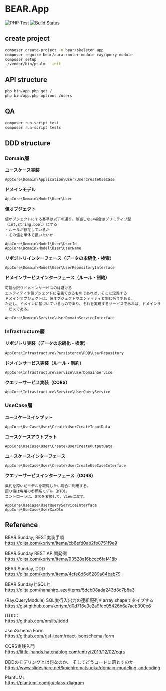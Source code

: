 # BEAR.App

![PHP Test](https://github.com/apple-x-co/BEAR.App/workflows/PHP%20Test/badge.svg?branch=develop)
[![Build Status](https://travis-ci.org/apple-x-co/BEAR.App.svg?branch=develop)](https://travis-ci.org/apple-x-co/BEAR.App)

## create project

```bash
composer create-project -n bear/skeleton app
composer require bear/aura-router-module ray/query-module
composer setup
./vendor/bin/psalm --init
```

## API structure

```bash
php bin/app.php get /
php bin/app.php options /users
```

## QA

```bash
composer run-script test
composer run-script tests
```

## DDD structure

### Domain層

**ユースケース実装**

`AppCore\Domain\Application\User\UserCreateUseCase`

**ドメインモデル**

`AppCore\Domain\Model\User\User`

**値オブジェクト**

```text
値オブジェクトにする基準は以下の通り。該当しない場合はプリミティブ型（int,string,bool）にする  
・ルールが存在しているか  
・その値を単体で扱いたいか  
```

`AppCore\Domain\Model\User\UserId`  
`AppCore\Domain\Model\User\UserName`

**リポジトリインターフェース（データの永続化・検索）**

`AppCore\Domain\Model\User\UserRepositoryInterface`

**ドメインサービスインターフェース（ルール・制約）**

```text
可能な限りドメインサービスのは避ける  
エンティティや値ブジェクトに定義できるものであれば、そこに定義する  
ドメインオブジェクトは、値オブジェクトやエンティティと同じ括りである。  
ただし、ドメインに基づいているものであり、それを実現するサービスであれば、ドメインサービスである。
```

`AppCore\Domain\Service\UserDomainServiceInterface`

### Infrastructure層

**リポジトリ実装（データの永続化・検索）**

`AppCore\Infrastructure\Persistence\RDB\UserRepository`

**ドメインサービス実装（ルール・制約）**

`AppCore\Infrastructure\Service\UserDomainService`

**クエリーサービス実装（CQRS）**

`AppCore\Infrastructure\Service\UserQueryService`

### UseCase層

**ユースケースインプット**

`AppCore\UseCase\User\Create\UserCreateInputData`

**ユースケースアウトプット**

`AppCore\UseCase\User\Create\UserCreateOutputData`

**ユースケースインターフェース**

`AppCore\UseCase\User\Create\UserCreateUseCaseInterface`

**クエリーサービスインターフェース（CQRS）**

```text
集約を跨いだモデルを取得したい場合に利用する。
戻り値は専用の参照系モデル（DTO）。
コントローラは、DTOを変換して、Viewに渡す。
```

`AppCore\UseCase\UserQueryServiceInterface`  
`AppCore\UseCase\UserXxxDto`

## Reference

BEAR.Sunday, REST実装手順  
https://qiita.com/koriym/items/cb6efd0ab2fb8751f9e9

BEAR.Sunday REST API開発例
https://qiita.com/koriym/items/93528a16bccc6faf418b

BEAR.Sunday, DDD  
https://qiita.com/koriym/items/4cfe8d6d6289a84bab79

BEAR.SundayとSQLと  
https://qiita.com/hanahiro_aze/items/5dcb08ada243d8c7b8a3

(Ray.QueryModule) SQL実行入出力の連組配列をarray shapeでタイプする  
https://gist.github.com/koriym/d0d716a3c2a9fee95426b6a7aeb390e6

ITDDD  
https://github.com/nrslib/itddd

JsonSchema Form  
https://github.com/rjsf-team/react-jsonschema-form

CQRS実践入門  
https://little-hands.hatenablog.com/entry/2019/12/02/cqrs

DDDのモデリングとは何なのか、 そしてどうコードに落とすのか  
https://www.slideshare.net/koichiromatsuoka/domain-modeling-andcoding

PlantUML  
https://plantuml.com/ja/class-diagram

